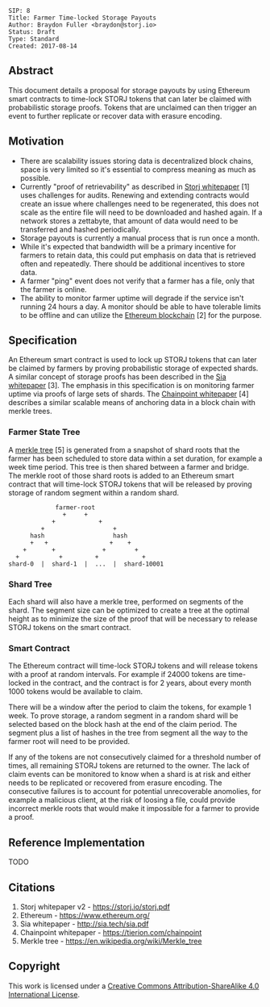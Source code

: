 ```
SIP: 8
Title: Farmer Time-locked Storage Payouts
Author: Braydon Fuller <braydon@storj.io>
Status: Draft
Type: Standard
Created: 2017-08-14
```

Abstract
--------
This document details a proposal for storage payouts by using Ethereum smart contracts to time-lock STORJ tokens that can later be claimed with probabilistic storage proofs. Tokens that are unclaimed can then trigger an event to further replicate or recover data with erasure encoding.

Motivation
----------

- There are scalability issues storing data is decentralized block chains, space is very limited so it's essential to compress meaning as much as possible.
- Currently "proof of retrievability" as described in [Storj whitepaper](https://storj.io/storj.pdf) [1] uses challenges for audits. Renewing and extending contracts would create an issue where challenges need to be regenerated, this does not scale as the entire file will need to be downloaded and hashed again. If a network stores a zettabyte, that amount of data would need to be transferred and hashed periodically.
- Storage payouts is currently a manual process that is run once a month.
- While it's expected that bandwidth will be a primary incentive for farmers to retain data, this could put emphasis on data that is retrieved often and repeatedly. There should be additional incentives to store data.
- A farmer "ping" event does not verify that a farmer has a file, only that the farmer is online.
- The ability to monitor farmer uptime will degrade if the service isn't running 24 hours a day. A monitor should be able to have tolerable limits to be offline and can utilize the [Ethereum blockchain](https://www.ethereum.org/) [2] for the purpose.

Specification
-------------

An Ethereum smart contract is used to lock up STORJ tokens that can later be claimed by farmers by proving probabilistic storage of expected shards. A similar concept of storage proofs has been described in the [Sia whitepaper](http://sia.tech/sia.pdf) [3]. The emphasis in this specification is on monitoring farmer uptime via proofs of large sets of shards. The [Chainpoint whitepaper](https://tierion.com/chainpoint) [4] describes a similar scalable means of anchoring data in a block chain with merkle trees.

### Farmer State Tree

A [merkle tree](https://en.wikipedia.org/wiki/Merkle_tree) [5] is generated from a snapshot of shard roots that the farmer has been scheduled to store data within a set duration, for example a week time period. This tree is then shared between a farmer and bridge. The merkle root of those shard roots is added to an Ethereum smart contract that will time-lock STORJ tokens that will be released by proving storage of random segment within a random shard.


```
             farmer-root
               +     +
            +            +
         +                   +
      hash                   hash
      +   +                 +    +
    +       +             +        +
  +           +         +            +
shard-0  |  shard-1  |  ...  |  shard-10001
```


### Shard Tree

Each shard will also have a merkle tree, performed on segments of the shard. The segment size can be optimized to create a tree at the optimal height as to minimize the size of the proof that will be necessary to release STORJ tokens on the smart contract.

### Smart Contract

The Ethereum contract will time-lock STORJ tokens and will release tokens with a proof at random intervals. For example if 24000 tokens are time-locked in the contract, and the contract is for 2 years, about every month 1000 tokens would be available to claim.

There will be a window after the period to claim the tokens, for example 1 week. To prove storage, a random segment in a random shard will be selected based on the block hash at the end of the claim period. The segment plus a list of hashes in the tree from segment all the way to the farmer root will need to be provided.

If any of the tokens are not consecutively claimed for a threshold number of times, all remaining STORJ tokens are returned to the owner. The lack of claim events can be monitored to know when a shard is at risk and either needs to be replicated or recovered from erasure encoding. The consecutive failures is to account for potential unrecoverable anomolies, for example a malicious client, at the risk of loosing a file, could provide incorrect merkle roots that would make it impossible for a farmer to provide a proof.

Reference Implementation
------------------------

TODO

Citations
--------------

1. Storj whitepaper v2 - https://storj.io/storj.pdf
2. Ethereum - https://www.ethereum.org/
3. Sia whitepaper - http://sia.tech/sia.pdf
4. Chainpoint whitepaper - https://tierion.com/chainpoint
5. Merkle tree - https://en.wikipedia.org/wiki/Merkle_tree

Copyright
-------------

This work is licensed under a [Creative Commons Attribution-ShareAlike 4.0 International License](http://creativecommons.org/licenses/by-sa/4.0/).